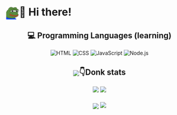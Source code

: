 <h1 align="left">
  <img src="https://github.com/francorz/francorz/blob/main/src/FeelsOkayMan.png?raw=true" width="35px" style="vertical-align: middle;"/>👋 Hi there!
</h1>

<h2 align="center">💻 Programming Languages (learning)</h2>

<p align="center">
  <img alt="HTML" src="https://img.shields.io/badge/HTML-E34F26.svg?logo=html5&logoColor=white">
  <img alt="CSS" src="https://img.shields.io/badge/CSS-1572B6.svg?logo=css3&logoColor=white">
  <img alt="JavaScript" src="https://img.shields.io/badge/JavaScript-F7DF1E.svg?logo=javascript&logoColor=black">
  <img alt="Node.js" src="https://img.shields.io/badge/Node.js-43853D.svg?logo=node.js&logoColor=white">
</p>

<h2 align="center">
  <img src="https://github.com/francorz/francorz/blob/main/src/FeelsDonkMan.avif?raw=true" width="25px" style="vertical-align: middle;"/>👇Donk stats
</h2>
<p align="center">
  <img src="https://github-readme-stats-francorzs-projects.vercel.app/api?username=francorz&show_icons=true&theme=gruvbox" width="55%"/>
  <img src="https://spotify-github-profile.kittinanx.com/api/view?uid=francorenzo&cover_image=true&theme=default&show_offline=true&background_color=282828&interchange=true&bar_color=e7ae2c&bar_color_cover=true" width="18%"/>
</p>

<h3 align="center">
  <img src="https://static-cdn.jtvnw.net/emoticons/v2/120232/default/dark/3.0" width="30px" style="vertical-align: middle;"/>
  <img src="https://profile-counter.glitch.me/francorz/count.svg"/>
</h3>
